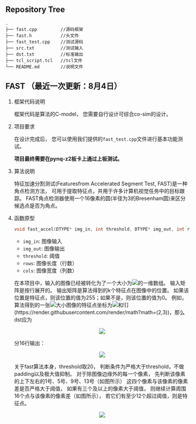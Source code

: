 ## Repository Tree
```
.
├── fast.cpp         //源码框架
├── fast.h           //头文件
├── fast_test.cpp    //测试源码
├── src.txt          //测试输入
├── dst.txt          //标准输出
├── tcl_script.tcl   //tcl文件
└── README.md        //说明文件
```
## FAST （最近一次更新：8月4日）

1. 框架代码说明

    框架代码是算法的C-model，
    您需要自行设计可综合co-sim的设计。  

2. 项目要求

    在设计完成后，
    您可以使用我们提供的`fast_test.cpp`文件进行基本功能测试。

    **项目最终需要在pynq-z2板卡上通过上板测试。**
		
3. 算法说明

    特征加速分割测试(Featuresfrom Accelerated Segment Test, FAST)是一种角点检测方法，
    可用于提取特征点，并用于许多计算机视觉任务中的目标跟踪。
    FAST角点检测器使用一个16像素的圆(半径为3的Bresenham圆)来区分候选点是否为角点。

4. 函数原型

    ```c++
    void fast_accel(DTYPE* img_in, int threshold, DTYPE* img_out, int rows, int cols)
    ```
    - `img_in`: 图像输入
    - `img_out`: 图像输出
    - `threshold`: 阈值
    - `rows`: 图像长度（行数）
    - `cols`: 图像宽度（列数）

    在本项目中，输入的图像已经被转化为了一个大小为![](https://render.githubusercontent.com/render/math?math=128\times128)的一维数组。
    输入矩阵是按行展开的。
    输出矩阵是算法得到的k个特征点在图像中的位置。
    如果该位置是特征点，则该位置的值为255；如果不是，则该位置的值为0。
    例如，算法得到的一张![](https://render.githubusercontent.com/render/math?math=4\times4)大小图像的特征点坐标为![](https://render.githubusercontent.com/render/math?math=(0,1))和![](https://render.githubusercontent.com/render/math?math=(2,3))，那么dst应为

    <div align="center">
    <img src="https://render.githubusercontent.com/render/math?math=\huge%20\begin{matrix}%200%26255%260%260\\0%260%260%260\\0%260%260%26255\\0%260%260%260\end{matrix}">
    </div>

    分16行输出：
    <div align="center">
    <img src="https://render.githubusercontent.com/render/math?math=\huge%20\begin{matrix}%200%26255%260%260%260%260%260%260%260%260%260%26255%260%260%260%260\end{matrix}">
    </div>
  
    关于fast算法本身，threshold取20，
    判断条件为严格大于threshold，不做padding以及极大值抑制。
    对于除图像边缘外的每一个像素，
    先判断该像素的上下左右的1号、5号、9号、13号（如图所示）
    这四个像素与该像素的像素差是否严格大于阈值，
    如果有三个及以上的像素大于阈值，
    则继续计算周围16个点与该像素的像素差（如图所示），
    若它们有至少12个超过阈值，则是特征点。

    <div align="center">
    <img src="https://github.com/xupsh/ccc/raw/main/problems/fast/images/fast.png">
    </div>

